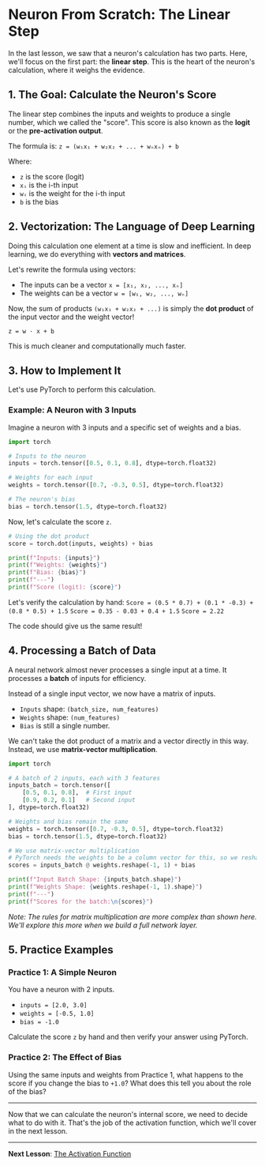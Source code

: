 # Neuron From Scratch: The Linear Step

In the last lesson, we saw that a neuron's calculation has two parts. Here, we'll focus on the first part: the **linear step**. This is the heart of the neuron's calculation, where it weighs the evidence.

## 1. The Goal: Calculate the Neuron's Score

The linear step combines the inputs and weights to produce a single number, which we called the "score". This score is also known as the **logit** or the **pre-activation output**.

The formula is:
`z = (w₁x₁ + w₂x₂ + ... + wₙxₙ) + b`

Where:
- `z` is the score (logit)
- `xᵢ` is the i-th input
- `wᵢ` is the weight for the i-th input
- `b` is the bias

## 2. Vectorization: The Language of Deep Learning

Doing this calculation one element at a time is slow and inefficient. In deep learning, we do everything with **vectors and matrices**.

Let's rewrite the formula using vectors:
- The inputs can be a vector `x = [x₁, x₂, ..., xₙ]`
- The weights can be a vector `w = [w₁, w₂, ..., wₙ]`

Now, the sum of products `(w₁x₁ + w₂x₂ + ...)` is simply the **dot product** of the input vector and the weight vector!

`z = w · x + b`

This is much cleaner and computationally much faster.

## 3. How to Implement It

Let's use PyTorch to perform this calculation.

### Example: A Neuron with 3 Inputs

Imagine a neuron with 3 inputs and a specific set of weights and a bias.

```python
import torch

# Inputs to the neuron
inputs = torch.tensor([0.5, 0.1, 0.8], dtype=torch.float32)

# Weights for each input
weights = torch.tensor([0.7, -0.3, 0.5], dtype=torch.float32)

# The neuron's bias
bias = torch.tensor(1.5, dtype=torch.float32)
```

Now, let's calculate the score `z`.

```python
# Using the dot product
score = torch.dot(inputs, weights) + bias

print(f"Inputs: {inputs}")
print(f"Weights: {weights}")
print(f"Bias: {bias}")
print(f"---")
print(f"Score (logit): {score}")
```

Let's verify the calculation by hand:
`Score = (0.5 * 0.7) + (0.1 * -0.3) + (0.8 * 0.5) + 1.5`
`Score = 0.35 - 0.03 + 0.4 + 1.5`
`Score = 2.22`

The code should give us the same result!

## 4. Processing a Batch of Data

A neural network almost never processes a single input at a time. It processes a **batch** of inputs for efficiency.

Instead of a single input vector, we now have a matrix of inputs.
- `Inputs` shape: `(batch_size, num_features)`
- `Weights` shape: `(num_features)`
- `Bias` is still a single number.

We can't take the dot product of a matrix and a vector directly in this way. Instead, we use **matrix-vector multiplication**.

```python
import torch

# A batch of 2 inputs, each with 3 features
inputs_batch = torch.tensor([
    [0.5, 0.1, 0.8],  # First input
    [0.9, 0.2, 0.1]   # Second input
], dtype=torch.float32)

# Weights and bias remain the same
weights = torch.tensor([0.7, -0.3, 0.5], dtype=torch.float32)
bias = torch.tensor(1.5, dtype=torch.float32)

# We use matrix-vector multiplication
# PyTorch needs the weights to be a column vector for this, so we reshape it
scores = inputs_batch @ weights.reshape(-1, 1) + bias

print(f"Input Batch Shape: {inputs_batch.shape}")
print(f"Weights Shape: {weights.reshape(-1, 1).shape}")
print(f"---")
print(f"Scores for the batch:\n{scores}")
```
*Note: The rules for matrix multiplication are more complex than shown here. We'll explore this more when we build a full network layer.*

## 5. Practice Examples

### Practice 1: A Simple Neuron

You have a neuron with 2 inputs.
- `inputs = [2.0, 3.0]`
- `weights = [-0.5, 1.0]`
- `bias = -1.0`

Calculate the score `z` by hand and then verify your answer using PyTorch.

### Practice 2: The Effect of Bias

Using the same inputs and weights from Practice 1, what happens to the score if you change the bias to `+1.0`? What does this tell you about the role of the bias?

---

Now that we can calculate the neuron's internal score, we need to decide what to do with it. That's the job of the activation function, which we'll cover in the next lesson.

---

**Next Lesson**: [The Activation Function](03_the_activation_function.md)
